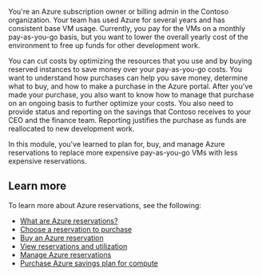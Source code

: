 You're an Azure subscription owner or billing admin in the Contoso organization. Your team has used Azure for several years and has consistent base VM usage. Currently, you pay for the VMs on a monthly pay-as-you-go basis, but you want to lower the overall yearly cost of the environment to free up funds for other development work.

You can cut costs by optimizing the resources that you use and by buying reserved instances to save money over your pay-as-you-go costs. You want to understand how purchases can help you save money, determine what to buy, and how to make a purchase in the Azure portal. After you've made your purchase, you also want to know how to manage that purchase on an ongoing basis to further optimize your costs. You also need to provide status and reporting on the savings that Contoso receives to your CEO and the finance team. Reporting justifies the purchase as funds are reallocated to new development work.

In this module, you've learned to plan for, buy, and manage Azure reservations to replace more expensive pay-as-you-go VMs with less expensive reservations.

## Learn more

To learn more about Azure reservations, see the following:

- [What are Azure reservations?](/azure/cost-management-billing/reservations/save-compute-costs-reservations)
- [Choose a reservation to purchase](/azure/cost-management-billing/reservations/determine-reservation-purchase)
- [Buy an Azure reservation](/azure/cost-management-billing/reservations/prepare-buy-reservation)
- [View reservations and utilization](/azure/cost-management-billing/reservations/view-reservations)
- [Manage Azure reservations](/azure/cost-management-billing/reservations/manage-reserved-vm-instance)
- [Purchase Azure savings plan for compute](/training/modules/azure-savings-plan-for-compute/)
